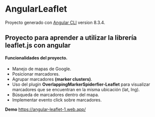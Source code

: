 # AngularLeaflet

Proyecto generado con [Angular CLI](https://github.com/angular/angular-cli) version 8.3.4.

## Proyecto para aprender a utilizar la librería leaflet.js con angular

#### Funcionalidades del proyecto.
* Manejo de mapas de Google.
* Posicionar marcadores.
* Agrupar marcadores **(marker clusters)**.
* Uso del plugin **OverlappingMarkerSpiderfier-Leaflet** para visualizar marcadores que se encuentran en la misma ubicación (lat, lng).
* Búsqueda de marcadores dentro del mapa.
* Implementar evento click sobre marcadores.

**Demo** https://angular-leaflet-1.web.app/
